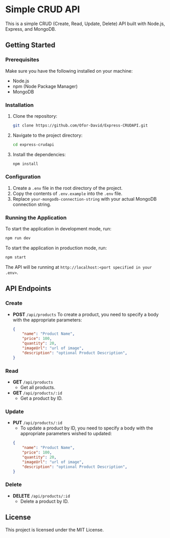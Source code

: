 # Simple CRUD API

This is a simple CRUD (Create, Read, Update, Delete) API built with Node.js, Express, and MongoDB.

## Getting Started

### Prerequisites

Make sure you have the following installed on your machine:

- Node.js
- npm (Node Package Manager)
- MongoDB

### Installation

1. Clone the repository:
    ```bash
    git clone https://github.com/Ofor-David/Express-CRUDAPI.git
    ```
2. Navigate to the project directory:
    ```bash
    cd express-crudapi
    ```
3. Install the dependencies:
    ```bash
    npm install
    ```

### Configuration

1. Create a `.env` file in the root directory of the project.
2. Copy the contents of `.env.example` into the `.env` file.
3. Replace `your-mongodb-connection-string` with your actual MongoDB connection string.

### Running the Application

To start the application in development mode, run:
```bash
npm run dev
```

To start the application in production mode, run:
```bash
npm start
```

The API will be running at `http://localhost:<port specified in your .env>`.

## API Endpoints

### Create
- **POST** `/api/products`
    To create a product, you need to specify a body with the appropriate parameters:
    ```json
    {
        "name": "Product Name",
        "price": 100,
        "quantity": 20,
        "imageUrl": "url of image",
        "description": "optional Product Description",
    }
    ```

### Read
- **GET** `/api/products`
    - Get all products.
- **GET** `/api/products/:id`
    - Get a product by ID.

### Update
- **PUT** `/api/products/:id`
    - To update a product by ID, you need to specify a body with the appropriate parameters wished to updated:
    ```json
    {
        "name": "Product Name",
        "price": 100,
        "quantity": 20,
        "imageUrl": "url of image",
        "description": "optional Product Description",
    }
    ```

### Delete
- **DELETE** `/api/products/:id`
    - Delete a product by ID.

## License

This project is licensed under the MIT License.
